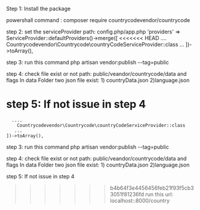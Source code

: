 Step 1: Install the package

powershall command : composer require countrycodevendor/countrycode

step 2: set the serviceProvider
path: config.php/app.php
'providers' => ServiceProvider::defaultProviders()->merge([
<<<<<<< HEAD
....
Countrycodevendor\Countrycode\countryCodeServiceProvider::class
...
])->toArray(),

step 3: run this command
php artisan vendor:publish --tag=public

step 4: check file exist or not
path: public/veandor/countrycode/data and flags
In data Folder two json file exist: 1) countryData.json 2)language.json

step 5: If not issue in step 4
=======
      ....
        Countrycodevendor\Countrycode\countryCodeServiceProvider::class
       ... 
    ])->toArray(),
    
step 3: run this command 
php artisan vendor:publish --tag=public

step 4: check file exist or not 
path: public/veandor/countrycode/data and flags
In data Folder two json file exist: 1) countryData.json 2)language.json

step 5: If not issue in step 4 
>>>>>>> b4b64f3e4456456feb21f93f5cb33051f81236fd
run this url: localhost::8000/country
